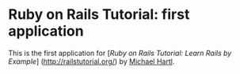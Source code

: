 # Ruby on Rails Tutorial: first application

This is the first application for 
[*Ruby on Rails Tutorial: Learn Rails by Example*] (http://railstutorial.org/)
by [Michael Hartl](http://michaelhartl.com/).

